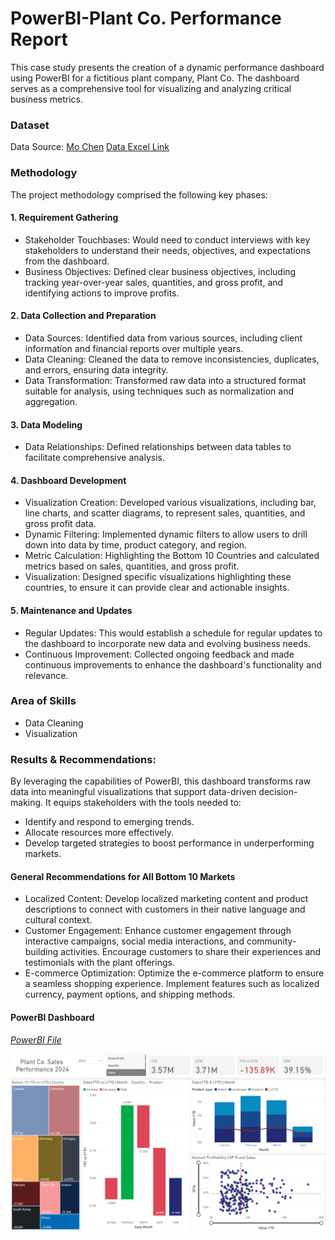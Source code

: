 # PowerBI-Plant Co. Performance Report

This case study presents the creation of a dynamic performance dashboard using PowerBI for a fictitious plant company, Plant Co.
The dashboard serves as a comprehensive tool for visualizing and analyzing critical business metrics.

### Dataset
Data Source: [Mo Chen](https://github.com/mochen862) 
[Data Excel Link](https://github.com/julielsa/PowerBI-PlantCo-performance-report/blob/main/Plant_DTS.xls)

### Methodology
The project methodology comprised the following key phases:

#### 1. Requirement Gathering
  - Stakeholder Touchbases: Would need to conduct interviews with key stakeholders to understand their needs, objectives, and expectations from the dashboard.
  - Business Objectives: Defined clear business objectives, including tracking year-over-year sales, quantities, and gross profit, and identifying actions to improve profits. 
#### 2. Data Collection and Preparation
  - Data Sources: Identified data from various sources, including client information and financial reports over multiple years.
  - Data Cleaning: Cleaned the data to remove inconsistencies, duplicates, and errors, ensuring data integrity.
  - Data Transformation: Transformed raw data into a structured format suitable for analysis, using techniques such as normalization and aggregation.
#### 3. Data Modeling
  - Data Relationships: Defined relationships between data tables to facilitate comprehensive analysis.
#### 4. Dashboard Development
  - Visualization Creation: Developed various visualizations, including bar, line charts, and scatter diagrams, to represent sales, quantities, and gross profit data.
  - Dynamic Filtering: Implemented dynamic filters to allow users to drill down into data by time, product category, and region.
  - Metric Calculation: Highlighting the Bottom 10 Countries and calculated metrics based on sales, quantities, and gross profit.
  - Visualization: Designed specific visualizations highlighting these countries, to ensure it can provide clear and actionable insights.
#### 5. Maintenance and Updates
  - Regular Updates: This would establish a schedule for regular updates to the dashboard to incorporate new data and evolving business needs.
  - Continuous Improvement: Collected ongoing feedback and made continuous improvements to enhance the dashboard's functionality and relevance.

### Area of Skills
- Data Cleaning
- Visualization
  
### Results & Recommendations: 
By leveraging the capabilities of PowerBI, this dashboard transforms raw data into meaningful visualizations that support data-driven decision-making. 
It equips stakeholders with the tools needed to:
  - Identify and respond to emerging trends.
  - Allocate resources more effectively.
  - Develop targeted strategies to boost performance in underperforming markets.

#### General Recommendations for All Bottom 10 Markets
  - Localized Content: Develop localized marketing content and product descriptions to connect with customers in their native language and cultural context.
  - Customer Engagement: Enhance customer engagement through interactive campaigns, social media interactions, and community-building activities. Encourage customers to share their experiences and testimonials with the plant offerings.
  - E-commerce Optimization: Optimize the e-commerce platform to ensure a seamless shopping experience. Implement features such as localized currency, payment options, and shipping methods.
    
#### PowerBI Dashboard
[*PowerBI File*](https://github.com/julielsa/PowerBI-PlantCo-performance-report/blob/main/PlantCoDashboard.pbix)

![PowerBi Performance Dashboard](https://github.com/julielsa/PowerBI-PlantCo-performance-report/blob/main/PlantCo_performance_dash.png)
